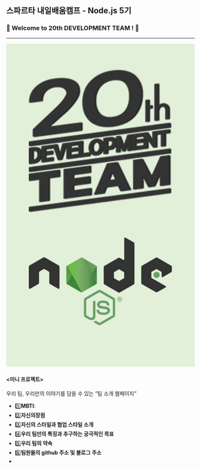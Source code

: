 ## 스파르타 내일배움캠프 - Node.js 5기
### 🚀 Welcome to 20th DEVELOPMENT TEAM ! 🚀
---
![20NODE](./resource/20NODE.jpg)

####  <미니 프로젝트>
우리 팀, 우리만의 이야기를 담을 수 있는 ”팀 소개 웹페이지”
- 1️⃣**MBTI**:
- 2️⃣**자신의장점** 
- 3️⃣**자신의 스타일과 협업 스타일 소개**
- 4️⃣**우리 팀만의 특징과 추구하는 궁극적인 목표**
- 5️⃣**우리 팀의 약속**
- 6️⃣**팀원들의 github 주소 및 블로그 주소**
- 


